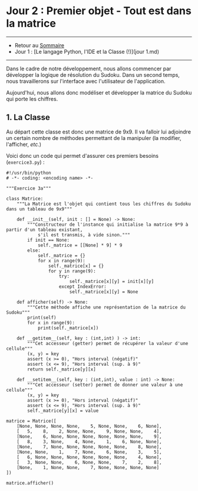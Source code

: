 # Jour 2 : Premier objet - Tout est dans la matrice

---

- Retour au [Sommaire](index.md)
- Jour 1 : [Le langage Python, l'IDE et la Classe (!)](jour 1.md)

---

Dans le cadre de notre développement, nous allons commencer par développer la logique de résolution du Sudoku. Dans un second temps, nous travaillerons sur l'interface avec l'utilisateur de l'application.

Aujourd'hui, nous allons donc modéliser et développer la matrice du Sudoku qui porte les chiffres.

## 1. La Classe

Au départ cette classe est donc une matrice de 9x9. Il va falloir lui adjoindre un certain nombre de méthodes permettant de la manipuler (la modifier, l'afficher, _etc._)

Voici donc un code qui permet d'assurer ces premiers besoins (`exercice3.py`) :

	#!/usr/bin/python
	# -*- coding: <encoding name> -*-
	
	"""Exercice 3a"""
	
	class Matrice:
	    """La Matrice est l'objet qui contient tous les chiffres du Sudoku dans un tableau de 9x9"""
	
	    def __init__(self, init : [] = None) -> None:
	        """Constructeur de l'instance qui initialise la matrice 9*9 à partir d'un tableau existant,
	            s'il est transmis, à vide sinon."""
	        if init == None:
	            self._matrice = [[None] * 9] * 9
	        else:
	            self._matrice = {}
	            for x in range(9):
	                self._matrice[x] = {}
	                for y in range(9):
	                    try:
	                        self._matrice[x][y] = init[x][y]
	                    except IndexError:
	                        self._matrice[x][y] = None
	            
	    def afficher(self) -> None:
	        """Cette méthode affiche une représentation de la matrice du Sudoku"""
	        print(self)
	        for x in range(9):
	            print(self._matrice[x])
	            
	    def __getitem__(self, key : (int,int) ) -> int:
	        """Cet accesseur (getter) permet de récupérer la valeur d'une cellule"""
	        (x, y) = key
	        assert (x >= 0), "Hors interval (négatif)"
	        assert (x <= 9), "Hors interval (sup. à 9)"
	        return self._matrice[y][x]
	
	    def __setitem__(self, key : (int,int), value : int) -> None:
	        """Cet accesseur (setter) permet de donner une valeur à une cellule"""
	        (x, y) = key
	        assert (x >= 0), "Hors interval (négatif)"
	        assert (x <= 9), "Hors interval (sup. à 9)"
	        self._matrice[y][x] = value
	        
    matrice = Matrice([
        [None, None, None, None,    5, None, None,    6, None],
        [   5,    8,    2, None, None,    9, None, None,    4],
        [None,    6, None, None, None, None, None, None,    9],
        [   8,    3, None,    4, None,    1,    6, None, None],
        [None,    7, None, None, None, None, None,    8, None],
        [None, None,    1,    7, None,    6, None,    3,    5],
        [   6, None, None, None, None, None, None,    4, None],
        [   3, None, None,    6, None, None,    7,    2,    8],
        [None,    1, None, None,    7, None, None, None, None]
    ])
	
    matrice.afficher()

